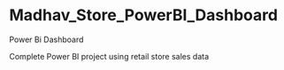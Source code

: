 # Madhav_Store_PowerBI_Dashboard

Power Bi Dashboard

Complete Power BI project using retail store sales data
